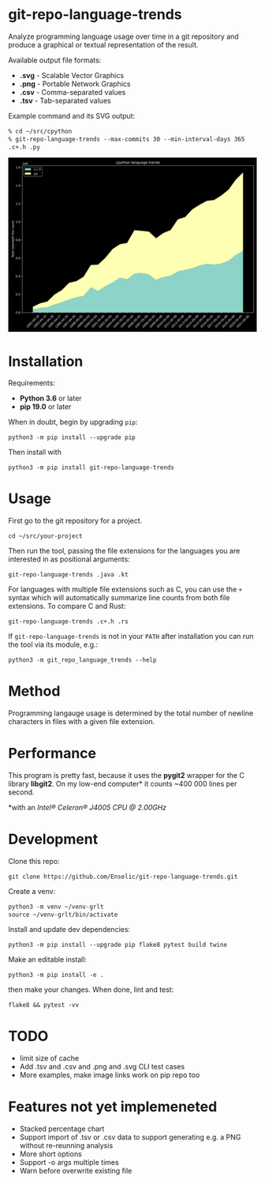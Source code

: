 # git-repo-language-trends

Analyze programming language usage over time in a git repository and produce a
graphical or textual representation of the result.

Available output file formats:
* **.svg** - Scalable Vector Graphics
* **.png** - Portable Network Graphics
* **.csv** - Comma-separated values
* **.tsv** - Tab-separated values

Example command and its SVG output:

```
% cd ~/src/cpython
% git-repo-language-trends --max-commits 30 --min-interval-days 365 .c+.h .py
```

![CPython, C vs Python, 1992-2021](./docs/images/cpython-c-vs-python-1992-2021.svg)




# Installation

Requirements:
* **Python 3.6** or later
* **pip 19.0** or later

When in doubt, begin by upgrading `pip`:

    python3 -m pip install --upgrade pip

Then install with

    python3 -m pip install git-repo-language-trends


# Usage

First go to the git repository for a project.

    cd ~/src/your-project

Then run the tool, passing the file extensions for the languages you are
interested in as positional arguments:


    git-repo-language-trends .java .kt


For languages with multiple file extensions such as C, you can use the `+`
syntax which will automatically summarize line counts from both file extensions.
To compare C and Rust:

    git-repo-language-trends .c+.h .rs

If `git-repo-language-trends` is not in your `PATH` after installation you can
run the tool via its module, e.g.:

    python3 -m git_repo_language_trends --help

# Method

Programming langauge usage is determined by the total number of newline
characters in files with a given file extension.


# Performance

This program is pretty fast, because it uses the **pygit2** wrapper for the C
library **libgit2**. On my low-end computer* it counts ~400 000 lines per
second.

\*with an *Intel® Celeron® J4005 CPU @ 2.00GHz*

# Development

Clone this repo:

    git clone https://github.com/Enselic/git-repo-language-trends.git

Create a venv:

    python3 -m venv ~/venv-grlt
    source ~/venv-grlt/bin/activate

Install and update dev dependencies:

    python3 -m pip install --upgrade pip flake8 pytest build twine

Make an editable install:

    python3 -m pip install -e .

then make your changes. When done, lint and test:

    flake8 && pytest -vv


# TODO
* limit size of cache
* Add .tsv and .csv and .png and .svg CLI test cases
* More examples, make image links work on pip repo too

# Features not yet implemeneted
* Stacked percentage chart
* Support import of .tsv or .csv data to support generating e.g. a PNG without re-reunning analysis
* More short options
* Support -o args multiple times
* Warn before overwrite existing file
